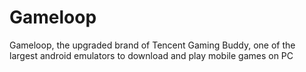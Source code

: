 # Gameloop
Gameloop, the upgraded brand of Tencent Gaming Buddy, one of the largest android emulators to download and play mobile games on PC
